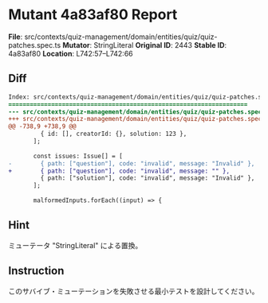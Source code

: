 # Mutant 4a83af80 Report

**File**: src/contexts/quiz-management/domain/entities/quiz/quiz-patches.spec.ts
**Mutator**: StringLiteral
**Original ID**: 2443
**Stable ID**: 4a83af80
**Location**: L742:57–L742:66

## Diff

```diff
Index: src/contexts/quiz-management/domain/entities/quiz/quiz-patches.spec.ts
===================================================================
--- src/contexts/quiz-management/domain/entities/quiz/quiz-patches.spec.ts	original
+++ src/contexts/quiz-management/domain/entities/quiz/quiz-patches.spec.ts	mutated #2443
@@ -738,9 +738,9 @@
         { id: [], creatorId: {}, solution: 123 },
       ];
 
       const issues: Issue[] = [
-        { path: ["question"], code: "invalid", message: "Invalid" },
+        { path: ["question"], code: "invalid", message: "" },
         { path: ["solution"], code: "invalid", message: "Invalid" },
       ];
 
       malformedInputs.forEach((input) => {
```

## Hint

ミューテータ "StringLiteral" による置換。

## Instruction

このサバイブ・ミューテーションを失敗させる最小テストを設計してください。
